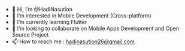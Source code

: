 - 👋 Hi, I’m @HadiNasution
- 👀 I’m interested in Mobile Development (Cross-platform)
- 🌱 I’m currently learning Flutter
- 💞️ I’m looking to collaborate on Mobile Apps Development and Open Source Project
- 📫 How to reach me : hadinasution26@gmail.com

<!---
HadiNasution/HadiNasution is a ✨ special ✨ repository because its `README.md` (this file) appears on your GitHub profile.
You can click the Preview link to take a look at your changes.
--->
